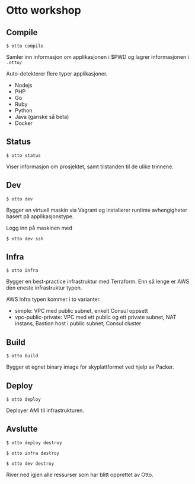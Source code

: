 Otto workshop
=============

Compile
-------

`$ otto compile`

Samler inn informasjon om applikasjonen i $PWD og lagrer informasjonen i `.otto/`

Auto-detekterer flere typer applikasjoner.

- Nodejs
- PHP
- Go
- Ruby
- Python
- Java (ganske så beta)
- Docker

Status
------

`$ otto status`

Viser informasjon om prosjektet, samt tilstanden til de ulike trinnene.

Dev
---

`$ otto dev`

Bygger en virtuell maskin via Vagrant og installerer runtime avhengigheter basert på applikasjonstype.

Logg inn på maskinen med

`$ otto dev ssh`

Infra
-----

`$ otto infra`

Bygger en best-practice infrastruktur med Terraform. Enn så lenge er AWS den eneste infrastruktur typen.

AWS Infra typen kommer i to varianter.

- simple: VPC med public subnet, enkelt Consul oppsett
- vpc-public-private: VPC med ett public og ett private subnet, NAT instans, Bastion host i public subnet, Consul cluster

Build
-----

`$ otto build`

Bygger et egnet binary image for skyplattformet ved hjelp av Packer.

Deploy
------

`$ otto deploy` 

Deployer AMI til infrastrukturen.

Avslutte
--------

`$ otto deploy destroy`

`$ otto infra destroy`

`$ otto dev destroy`

River ned igjen alle ressurser som har blitt opprettet av Otto.

